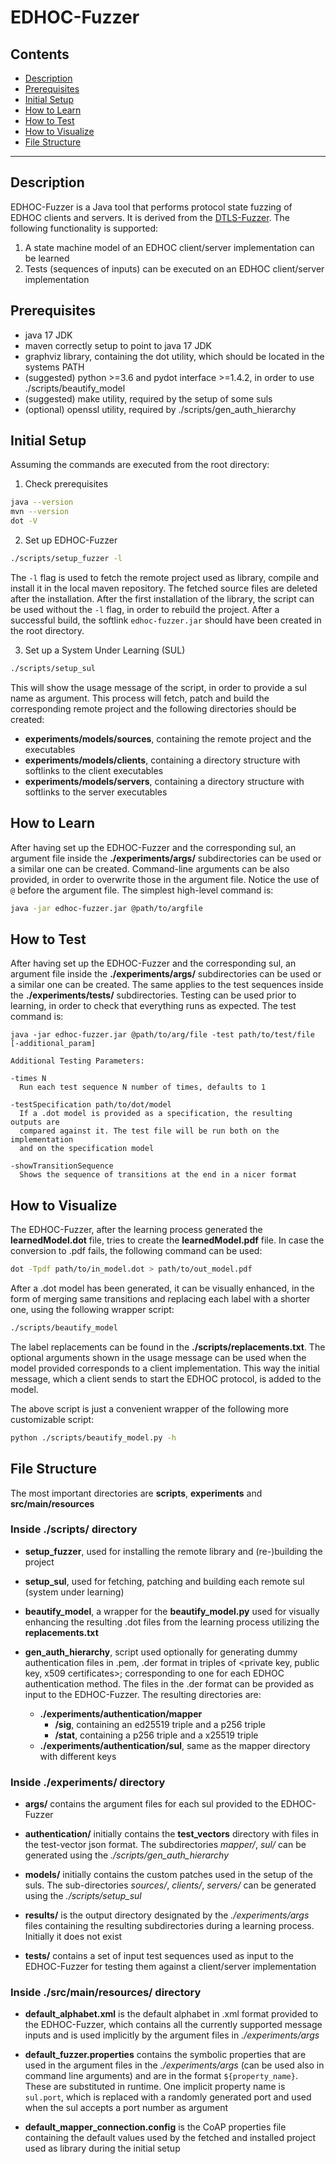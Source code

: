 # EDHOC-Fuzzer

## Contents

* [Description](#description)
* [Prerequisites](#prerequisites)
* [Initial Setup](#initial-setup)
* [How to Learn](#how-to-learn)
* [How to Test](#how-to-test)
* [How to Visualize](#how-to-visualize)
* [File Structure](#file-structure)

--------

## Description

EDHOC-Fuzzer is a Java tool that performs protocol state fuzzing of EDHOC clients and servers.
It is derived from the [DTLS-Fuzzer](https://github.com/assist-project/dtls-fuzzer).
The following functionality is supported:

1. A state machine model of an EDHOC client/server implementation can be learned
2. Tests (sequences of inputs) can be executed on an EDHOC client/server implementation

## Prerequisites

* java 17 JDK
* maven correctly setup to point to java 17 JDK
* graphviz library, containing the dot utility, which should be located in the systems PATH
* (suggested) python >=3.6 and pydot interface >=1.4.2, in order to use ./scripts/beautify_model
* (suggested) make utility, required by the setup of some suls
* (optional) openssl utility, required by ./scripts/gen_auth_hierarchy

## Initial Setup

Assuming the commands are executed from the root directory:

1. Check prerequisites
```bash
java --version
mvn --version
dot -V
``` 

2. Set up EDHOC-Fuzzer
```bash
./scripts/setup_fuzzer -l
```
The `-l` flag is used to fetch the remote project used as library, compile and install it in the local maven repository.
The fetched source files are deleted after the installation. After the first installation of the library, the script can
be used without the `-l` flag, in order to rebuild the project. After a successful build, the softlink `edhoc-fuzzer.jar`
should have been created in the root directory.

3. Set up a System Under Learning (SUL)
```bash
./scripts/setup_sul 
```
This will show the usage message of the script, in order to provide a sul name as argument.
This process will fetch, patch and build the corresponding remote project and the following directories should be created:  
* **experiments/models/sources**, containing the remote project and the executables 
* **experiments/models/clients**, containing a directory structure with softlinks to the client executables
* **experiments/models/servers**, containing a directory structure with softlinks to the server executables


## How to Learn
After having set up the EDHOC-Fuzzer and the corresponding sul, an argument file inside the **./experiments/args/**
subdirectories can be used or a similar one can be created. Command-line arguments can be also provided, in order to
overwrite those in the argument file. Notice the use of `@` before the argument file. The simplest high-level command is:
```bash
java -jar edhoc-fuzzer.jar @path/to/argfile
```


## How to Test
After having set up the EDHOC-Fuzzer and the corresponding sul, an argument file inside the **./experiments/args/**
subdirectories can be used or a similar one can be created. The same applies to the test sequences inside the
**./experiments/tests/** subdirectories. Testing can be used prior to learning, in order to check that everything
runs as expected. The test command is:
```
java -jar edhoc-fuzzer.jar @path/to/arg/file -test path/to/test/file [-additional_param]

Additional Testing Parameters:

-times N
  Run each test sequence N number of times, defaults to 1

-testSpecification path/to/dot/model
  If a .dot model is provided as a specification, the resulting outputs are 
  compared against it. The test file will be run both on the implementation
  and on the specification model
  
-showTransitionSequence
  Shows the sequence of transitions at the end in a nicer format
```


## How to Visualize
The EDHOC-Fuzzer, after the learning process generated the **learnedModel.dot** file, tries to create the
**learnedModel.pdf** file. In case the conversion to .pdf fails, the following command can be used:
```bash
dot -Tpdf path/to/in_model.dot > path/to/out_model.pdf
```

After a .dot model has been generated, it can be visually enhanced, in the form of merging same transitions and
replacing each label with a shorter one, using the following wrapper script:
```bash
./scripts/beautify_model
```
The label replacements can be found in the **./scripts/replacements.txt**. The optional arguments shown in the usage
message can be used when the model provided corresponds to a client implementation. This way the initial message, which a
client sends to start the EDHOC protocol, is added to the model. 

The above script is just a convenient wrapper of the following more customizable script:
```bash
python ./scripts/beautify_model.py -h
```


## File Structure

The most important directories are **scripts**, **experiments** and **src/main/resources**

### Inside ./scripts/ directory

* **setup_fuzzer**, used for installing the remote library and (re-)building the project


* **setup_sul**, used for fetching, patching and building each remote sul (system under learning)


* **beautify_model**, a wrapper for the **beautify_model.py** used for visually enhancing the resulting .dot files from 
the learning process utilizing the **replacements.txt** 


* **gen_auth_hierarchy**, script used optionally for generating dummy authentication files in .pem, .der format in triples of 
<private key, public key, x509 certificates>; corresponding to one for each EDHOC authentication method. 
The files in the .der format can be provided as input to the EDHOC-Fuzzer. The resulting directories are:
  * **./experiments/authentication/mapper**
    * **/sig**, containing an ed25519 triple and a p256 triple
    * **/stat**, containing a p256 triple and a x25519 triple
  * **./experiments/authentication/sul**, same as the mapper directory with different keys


### Inside ./experiments/ directory

* **args/** contains the argument files for each sul provided to the EDHOC-Fuzzer


* **authentication/** initially contains the **test_vectors** directory with files in the test-vector json format.
The subdirectories *mapper/*, *sul/* can be generated using the *./scripts/gen_auth_hierarchy*


* **models/** initially contains the custom patches used in the setup of the suls. The sub-directories 
*sources/*, *clients/*, *servers/* can be generated using the *./scripts/setup_sul*


* **results/** is the output directory designated by the *./experiments/args* files containing the resulting 
subdirectories during a learning process. Initially it does not exist


* **tests/** contains a set of input test sequences used as input to the EDHOC-Fuzzer for testing them against
a client/server implementation   


### Inside ./src/main/resources/ directory

* **default_alphabet.xml** is the default alphabet in .xml format provided to the EDHOC-Fuzzer, which contains all the
currently supported message inputs and is used implicitly by the argument files in *./experiments/args* 


* **default_fuzzer.properties** contains the symbolic properties that are used in the argument files in the 
*./experiments/args* (can be used also in command line arguments) and are in the format `${property_name}`.
These are substituted in runtime. One implicit property name is `sul.port`, which is replaced with a randomly generated
port and used when the sul accepts a port number as argument


* **default_mapper_connection.config** is the CoAP properties file containing the default values used by
the fetched and installed project used as library during the initial setup
